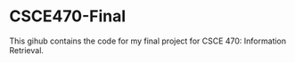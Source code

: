 # CSCE470-Final
This gihub contains the code for my final project for CSCE 470: Information Retrieval. 
